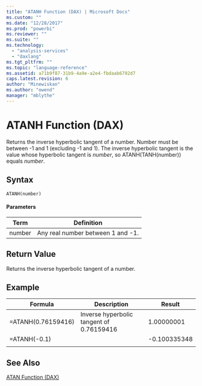 ```yaml
---
title: "ATANH Function (DAX) | Microsoft Docs"
ms.custom: ""
ms.date: "12/28/2017"
ms.prod: "powerbi"
ms.reviewer: ""
ms.suite: ""
ms.technology: 
  - "analysis-services"
  - "daxlang"
ms.tgt_pltfrm: ""
ms.topic: "language-reference"
ms.assetid: a71b9f87-31b9-4a9e-a2e4-fbdaab6792d7
caps.latest.revision: 6
author: "Minewiskan"
ms.author: "owend"
manager: "mblythe"
---
```

# ATANH Function (DAX)
Returns the inverse hyperbolic tangent of a number. Number must be between -1 and 1 (excluding -1 and 1). The inverse hyperbolic tangent is the value whose hyperbolic tangent is *number*, so ATANH(TANH(number)) equals *number*.  
  
## Syntax  
  
```  
ATANH(number)  
```  
  
#### Parameters  
  
|Term|Definition|  
|--------|--------------|  
|number|Any real number between 1 and -1.|  
  
## Return Value  
Returns the inverse hyperbolic tangent of a number.  
  
## Example  
  
|Formula|Description|Result|  
|-----------|---------------|----------|  
|=ATANH(0.76159416)|Inverse hyperbolic tangent of 0.76159416|1.00000001|  
|=ATANH(-0.1)||-0.100335348|  
||||  
  
## See Also  
[ATAN Function &#40;DAX&#41;](../DAX/atan-function-dax.md)  
  
